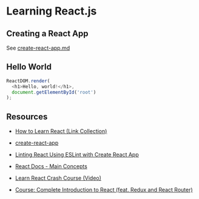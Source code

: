 # Learning React.js

## Creating a React App

See [create-react-app.md](create-react-app.md)

## Hello World

```javascript
ReactDOM.render(
  <h1>Hello, world!</h1>,
  document.getElementById('root')
);
```

## Resources

* [How to Learn React (Link Collection)](https://medium.freecodecamp.org/learning-react-roadmap-from-scratch-to-advanced-bff7735531b6)

* [create-react-app](https://github.com/facebook/create-react-app)

* [Linting React Using ESLint with Create React App](https://alligator.io/react/linting-react/)

* [React Docs - Main Concepts](https://reactjs.org/docs/hello-world.html)
* [Learn React Crash Course (Video)](https://youtu.be/Ke90Tje7VS0)

* [Course: Complete Introduction to React (feat. Redux and React Router)](https://frontendmasters.com/courses/react-intro)
